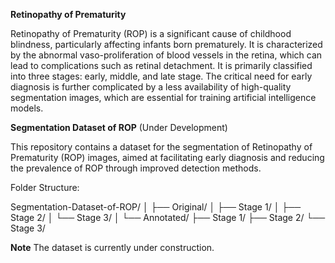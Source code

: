 **Retinopathy of Prematurity**

Retinopathy of Prematurity (ROP) is a significant cause of childhood blindness, particularly
affecting infants born prematurely. It is characterized by the abnormal vaso-proliferation of blood
vessels in the retina, which can lead to complications such as retinal detachment. It is primarily
classified into three stages: early, middle, and late stage. The critical need for early diagnosis is
further complicated by a less availability of high-quality segmentation images, which are essential
for training artificial intelligence models.



**Segmentation Dataset of ROP** (Under Development)

This repository contains a dataset for the segmentation of Retinopathy of Prematurity (ROP) images, aimed at facilitating early diagnosis and reducing the prevalence of ROP through improved detection methods.

Folder Structure:

 Segmentation-Dataset-of-ROP/
 │
 ├── Original/
 │   ├── Stage 1/
 │   ├── Stage 2/
 │   └── Stage 3/
 │
 └── Annotated/
     ├── Stage 1/
     ├── Stage 2/
     └── Stage 3/

**Note**
The dataset is currently under construction.
